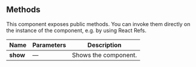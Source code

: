 ## Methods

This component exposes public methods. You can invoke them directly on the instance of the component, e.g. by using React Refs.

| Name     | Parameters | Description          |
| -------- | ---------- | -------------------- |
| **show** | &mdash;    | Shows the component. |

